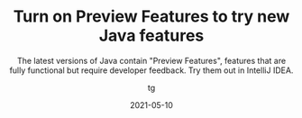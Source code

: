 ---
date: 2021-05-10
title: Turn on Preview Features to try new Java features
technologies: [java]
topics: [latest]
author: tg
subtitle: The latest versions of Java contain "Preview Features", features that are fully functional but require developer feedback. Try them out in IntelliJ IDEA.
thumbnail: ./thumbnail.png
cardThumbnail: ./card.png
shortVideo:
  poster: ./tip.png
  url: https://youtu.be/Svr-rcfJSyM
leadin: |
  If you want to use preview features in the latest versions of Java in IntelliJ IDEA, you need to set the language level to "Preview". 

  Go to Project Structure, **⌘;** (macOS) or **Ctrl+Alt+Shift+S** (Windows/Linux), make sure you have the correct JDK selected, and pick the "Preview" option from the Language Level dropdown.

---